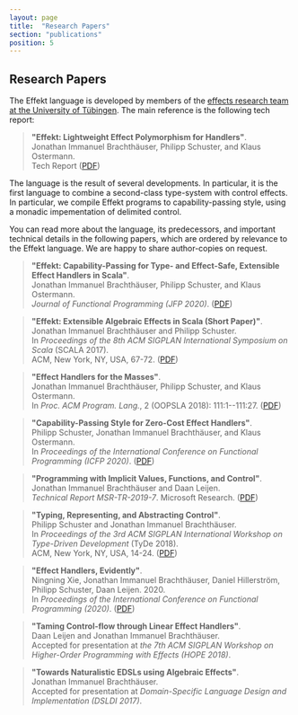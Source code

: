 ```yaml
---
layout: page
title:  "Research Papers"
section: "publications"
position: 5
---
```


## Research Papers

The Effekt language is developed by members of the [effects research team at the
University of Tübingen](http://ps.informatik.uni-tuebingen.de/research/effects/).
The main reference is the following tech report:

> **"Effekt: Lightweight Effect Polymorphism for Handlers"**.\
> Jonathan Immanuel Brachthäuser, Philipp Schuster, and Klaus Ostermann.\
> Tech Report ([PDF](http://ps.informatik.uni-tuebingen.de/publications/brachthaeuser20effekt/))

The language is the result of several developments. In particular, it is the
first language to combine a second-class type-system with control effects.
In particular, we compile Effekt programs to capability-passing style, using
a monadic impementation of delimited control.

You can read more about the language, its predecessors, and important
technical details in the following papers, which are ordered by relevance
to the Effekt language. We are happy to share author-copies on request.

> **"Effekt: Capability-Passing for Type- and Effect-Safe, Extensible Effect Handlers in Scala"**.\
> Jonathan Immanuel Brachthäuser, Philipp Schuster, and Klaus Ostermann.\
> _Journal of Functional Programming (JFP 2020)_. ([PDF](http://ps.informatik.uni-tuebingen.de/publications/brachthaeuser19effekt/))

> **"Effekt: Extensible Algebraic Effects in Scala (Short Paper)"**.
> Jonathan Immanuel Brachthäuser and Philipp Schuster.\
> In _Proceedings of the 8th ACM SIGPLAN International Symposium on Scala_ (SCALA 2017).\
> ACM, New York, NY, USA, 67-72. ([PDF](http://ps.informatik.uni-tuebingen.de/publications/brachthaeuser17effekt/))

> **"Effect Handlers for the Masses"**.\
> Jonathan Immanuel Brachthäuser, Philipp Schuster, and Klaus Ostermann.\
> In _Proc. ACM Program. Lang._, 2 (OOPSLA 2018): 111:1--111:27. ([PDF](http://ps.informatik.uni-tuebingen.de/publications/brachthaeuser18effect/))

> **"Capability-Passing Style for Zero-Cost Effect Handlers"**.\
> Philipp Schuster, Jonathan Immanuel Brachthäuser, and Klaus Ostermann.\
> In _Proceedings of the International Conference on Functional Programming (ICFP 2020)_. ([PDF](http://ps.informatik.uni-tuebingen.de/publications/schuster19zero/))

> **"Programming with Implicit Values, Functions, and Control"**.\
> Jonathan Immanuel Brachthäuser and Daan Leijen.\
> _Technical Report MSR-TR-2019-7_.
> Microsoft Research. ([PDF](https://www.microsoft.com/en-us/research/publication/programming-with-implicit-values-functions-and-control-or-implicit-functions-dynamic-binding-with-lexical-scoping/))


> **"Typing, Representing, and Abstracting Control"**.\
> Philipp Schuster and Jonathan Immanuel Brachthäuser.\
> In _Proceedings of the 3rd ACM SIGPLAN International Workshop on Type-Driven Development_ (TyDe 2018).\
> ACM, New York, NY, USA, 14-24. ([PDF](http://ps.informatik.uni-tuebingen.de/publications/schuster18typing/))

> **"Effect Handlers, Evidently"**.\
> Ningning Xie, Jonathan Immanuel Brachthäuser, Daniel Hillerström, Philipp Schuster, Daan Leijen. 2020.\
>  In _Proceedings of the International Conference on Functional Programming (2020)_. ([PDF](http://ps.informatik.uni-tuebingen.de/publications/xie20evidently/))

> **"Taming Control-flow through Linear Effect Handlers"**.\
> Daan Leijen and Jonathan Immanuel Brachthäuser.\
> Accepted for presentation at _the 7th ACM SIGPLAN Workshop on Higher-Order Programming with Effects (HOPE 2018)_.

> **"Towards Naturalistic EDSLs using Algebraic Effects"**.\
> Jonathan Immanuel Brachthäuser.\
> Accepted for presentation at _Domain-Specific Language Design and Implementation (DSLDI 2017)_.
